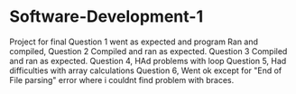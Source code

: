 # Software-Development-1
Project for final
Question 1 went as expected and program Ran and compiled,
Question 2 Compiled and ran as expected.
Question 3 Compiled and ran as expected.
Question 4, HAd problems with loop 
Question 5, Had difficulties with array calculations
Question 6, Went ok except for "End of File parsing" error where i couldnt find problem with braces.

